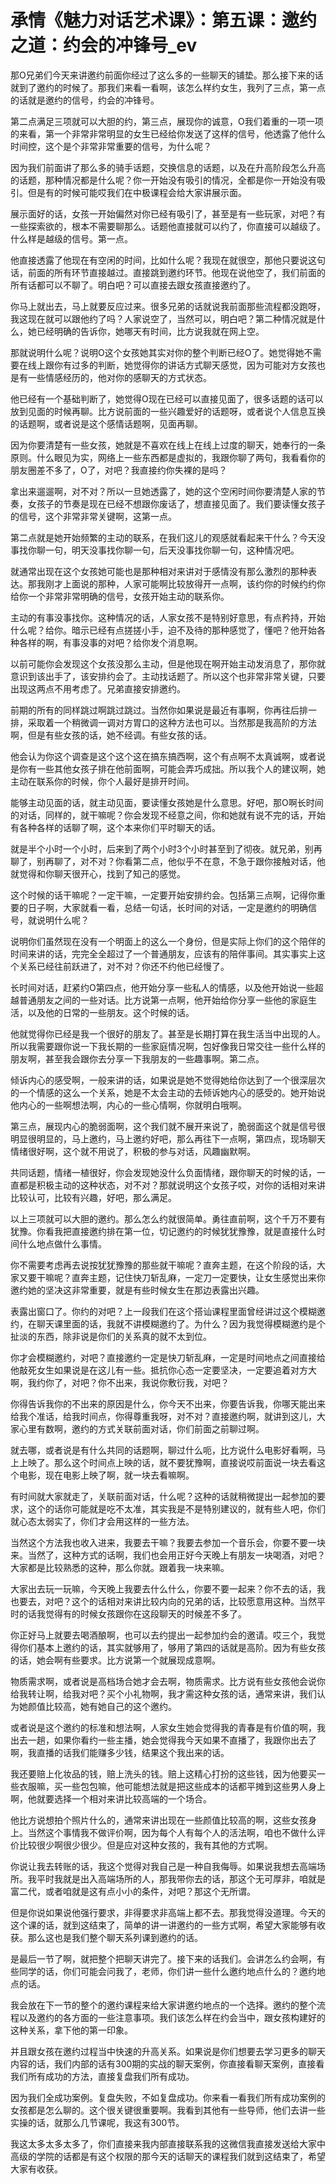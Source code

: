 # 承情《魅力对话艺术课》：第五课：邀约之道：约会的冲锋号_ev

那O兄弟们今天来讲邀约前面你经过了这么多的一些聊天的铺垫。那么接下来的话就到了邀约的时候了。那我们来看一看啊，该怎么样约女生，我列了三点，第一点的话就是邀约的信号，约会的冲锋号。

第二点满足三项就可以大胆的约，第三点，展现你的诚意，O我们着重的一项一项的来看，第一个非常非常明显的女生已经给你发送了这样的信号，他透露了他什么时间控，这个是个非常非常重要的信号，为什么呢？

因为我们前面讲了那么多的骑手话题，交换信息的话题，以及在升高阶段怎么升高的话题，那种情况都是什么呢？你一开始没有吸引的情况，全都是你一开始没有吸引。但是有的时候可能哎我们在中极课程会给大家讲展示面。

展示面好的话，女孩一开始偏然对你已经有吸引了，甚至是有一些玩家，对吧？有一些探索欲的，根本不需要聊那么。话题他直接就可以约了，你直接可以越级了。什么样是越级的信号。第一点。

他直接透露了他现在有空闲的时间，比如什么呢？我现在就很空，那他只要说这句话，前面的所有环节直接越过。直接跳到邀约环节。他现在说他空了，我们前面的所有话都可以不聊了。明白吧？可以直接去跟女孩直接邀约了。

你马上就出去，马上就要反应过来。很多兄弟的话就说我前面那些流程都没跑呀，我这现在就可以跟他约了吗？人家说空了，当然可以，明白吧？第二种情况就是什么，她已经明确的告诉你，她哪天有时间，比方说我就在网上空。

那就说明什么呢？说明O这个女孩她其实对你的整个判断已经O了。她觉得她不需要在线上跟你有过多的判断，她觉得你的讲话方式聊天感觉，因为可能对方女孩也是有一些情感经历的，他对你的感聊天的方式状态。

他已经有一个基础判断了，她觉得O现在已经可以直接见面了，很多话题的话可以放到见面的时候再聊。比方说前面的一些兴趣爱好的话题呀，或者说个人信息互换的话题啊，或者说是这个感情话题啊，见面再聊。

因为你要清楚有一些女孩，她就是不喜欢在线上在线上过度的聊天，她奉行的一条原则。什么眼见为实，网络上一些东西都是虚拟的，我跟你聊了两句，我看看你的朋友圈差不多了，O了，对吧？我直接约你失裸的是吗？

拿出来遛遛啊，对不对？所以一旦她透露了，她的这个空闲时间你要清楚人家的节奏，女孩子的节奏是现在已经不想跟你废话了，想直接见面了。我们要读懂女孩子的信号，这个非常非常关键啊，这第一点。

第二点就是她开始频繁的主动的联系，在我们这儿的观感就看起来干什么？今天没事找你聊一句，明天没事找你聊一句，后天没事找你聊一句，这种情况吧。

就通常出现在这个女孩她可能也是那种相对来讲对于感情没有那么激烈的那种表达。那我刚才上面说的那种，人家可能啊比较放得开一点啊，该约你的时候约约你给你一个非常非常明确的信号，女孩开始主动的联系你。

主动的有事没事找你。这种情况的话，人家女孩不是特别好意思，有点矜持，开始什么呢？给你。暗示已经有点搓搓小手，迫不及待的那种感觉了，懂吧？他开始各种各样的啊，有事没事的对吧？给你发个消息啊。

以前可能你会发现这个女孩没那么主动，但是他现在啊开始主动发消息了，那你就意识到该出手了，该安排约会了。主动找话题了。所以这个也非常非常关键，只要出现这两点不用考虑了。兄弟直接安排邀约。

前期的所有的同样跳过啊跳过跳过。当然你如果说是最近有事啊，你再往后排一排，采取着一个稍微调一调对方胃口的这种方法也可以。当然那是我高阶的方法啊，但是有些女孩的话，她不经调。有些女孩的话。

他会认为你这个调查是这个这个这在搞东搞西啊，这个有点啊不太真诚啊，或者说是你有一些其他女孩子排在他前面啊，可能会弄巧成拙。所以我个人的建议啊，她主动在联系你的时候，你个人最好是排开时间。

能够主动见面的话，就主动见面，要读懂女孩她是什么意思。好吧，那O啊长时间的对话，同样的，就干嘛呢？你会发现不经意之间，你和她就有说不完的话，开始有各种各样的话聊了啊，这个本来你们平时聊天的话。

就是半个小时一个小时，后来到了两个小时3个小时甚至到了彻夜。就兄弟，别再聊了，别再聊了，对不对？你看第二点，他似乎不在意，不急于跟你接触对话，他就觉得和你聊天很开心，找到了知己的感觉。

这个时候的话干嘛呢？一定干嘛，一定要开始安排约会。包括第三点啊，记得你重要的日子啊，大家就看一看，总结一句话，长时间的对话，一定是邀约的明确信号，就说明什么呢？

说明你们虽然现在没有一个明面上的这么一个身份，但是实际上你们的这个陪伴的时间来讲的话，完完全全超过了一个普通朋友，应该有的陪伴事间。其实事实上这个关系已经往前跃进了，对不对？你还不约他已经慢了。

长时间对话，赶紧约O第四点，他开始分享一些私人的情感，以及他开始说一些超越普通朋友之间的一些对话。比方说第一点啊，他开始给你分享一些他的家庭生活，以及他的日常的一些朋友。这个时候的话。

他就觉得你已经是我一个很好的朋友了。甚至是长期打算在我生活当中出现的人。所以我需要跟你说一下我长期的一些家庭情况啊，包好像我日常交往一些什么样的朋友啊，甚至我会跟你去分享一下我朋友的一些趣事啊。第二点。

倾诉内心的感受啊，一般来讲的话，如果说是她不觉得她给你达到了一个很深层次的一个情感的这么一个关系，她是不太会主动的去倾诉她内心的感受的。她开始说他内心的一些啊想法啊，内心的一些心情啊，你就明白哦啊。

第三点，展现内心的脆弱面啊，这个我们就不展开来说了，脆弱面这个就是信号很明显很明显的，马上邀约，马上邀约好吧，那么再往下一点啊，第四点，现场聊天情绪很好啊，这个就不用说了，积极的参与对话，风趣幽默啊。

共同话题，情绪一植很好，你会发现她没什么负面情绪，跟你聊天的时候的话，一直都是积极主动的这种状态，对不对？那就说明这个女孩子哎，对你的话相对来讲比较认可，比较有兴趣，好吧，那么满足。

以上三项就可以大胆的邀约。那么怎么约就很简单。勇往直前啊，这个千万不要有犹豫。你看我把直接邀约排在第一位，切记邀约的时候犹犹豫豫，就是直接什么时间什么地点做什么事情。

你不需要考虑再去说按犹犹豫豫的那些就干嘛呢？直奔主题，在这个阶段的话，大家又要干嘛呢？直奔主题，记住快刀斩乱麻，一定刀一定要快，让女生感觉出来你邀约她的坚决这非常重要，就是有些时候女生在那边表露出兴趣。

表露出窗口了。你约的对吧？上一段我们在这个搭讪课程里面曾经讲过这个模糊邀约，在聊天课里面的话，我就不讲模糊邀约了。为什么？因为我觉得模糊邀约是个扯淡的东西，除非说是你们的关系真的就不太到位。

你才会模糊邀约，对吧？直接邀约一定是快刀斩乱麻，一定是时间地点之间直接给他敲死女生如果说是在这儿有一些。抵抗你心态一定要坚决，一定要追着对方大啊，我约你了，对吧？你不出来，我说你敷衍我，对吧？

你得告诉我你的不出来的原因是什么，你今天不出来，你要告诉我，你哪天能出来给我个准话，给我时间点，你得尊重我呀，对不对？直接邀约啊，就讲到这儿，大家心里有数啊，邀约的方式关联前面对话，你们前面之前聊过啊。

就去哪，或者说是有什么共同的话题啊，聊过什么呃，比方说什么电影好看啊，马上上映了。那么这个时间点上映的话，就不要犹豫啊，直接说哎前面说一块去看这个电影，现在电影上映了啊，就一块去看嘛啊。

有时间就大家就走了，关联前面对话，什么呢？这种的话就稍微提出一起参加的要求，这个的话你可能就是吃不太准，其实我是不是特别建议的，就有些人吧，你们就心态太弱实了，你们才会用这样的一些方法。

当然这个方法我也收入进来，我要去干嘛？我要去参加一个音乐会，你要不要一块来。当然了，这种方式的话啊，我们也会用正好今天晚上有朋友一块喝酒，对吧？大家都是比较熟悉的这种，那么你就。跟着我一块来嘛。

大家出去玩一玩嘛，今天晚上我要去什么什么，你要不要一起来？你不去的话，我也要去，对吧？这个的话相对来讲比较内向的兄弟的话，比较愿意用这种。当然平时的话我觉得有的时候女孩跟你在这段聊天的时候差不多了。

你正好马上就要去喝酒酿啊，也可以去约提出一起参加约会的邀请。哎三个，我觉得你们基本上邀约的话，其实就够用了，够用了第四的话就是高阶。因为有些女孩的话，她会啊有些要求。比方说第一个就展现成意啊。

物质需求啊，或者说是高档场合她才会去啊，物质需求。比方说有些女孩他会说你给我转让啊，给我对吧？买个小礼物啊，我才需这种女孩的话，通常来讲，我们认为她颜值比较高，她有她自己的这个邀约。

或者说是这个邀约的标准和想法啊，人家女生她会觉得我的青春是有价值的啊，我出去一趟，如果你看约一些主播，她会觉得我今天如果不直播了，我跟你出去了啊，我直播的话我们能赚多少钱，结果这个我出来的话。

我还要赔上化妆品的钱，赔上洗头的钱。赔上这精心打扮的这些钱，因为他要买一些衣服嘛，买一些包包嘛，他可能想法就是把这些成本的话都平摊到这些男人身上啊，他就要选择一个相对来讲比较高端的一个场合。

他比方说想拍个照片什么的，通常来讲出现在一些颜值比较高的啊，这些女孩身上。当然这个事情我不做评价啊，因为每个人有每个人的活法啊，咱也不做什么评价比较很少啊很少很少。但是应对这种女孩的，我有其他的方式啊。

你说让我去转账的话，我这个觉得对我自己是一种自我侮辱。如果说我想去高端场所。我平时我就是出入高端场所的人，那我带你去的话，那这个无可厚非，咱就是富二代，或者咱就是这有点小小的条件，对吧？那这个无所谓。

但是你说如果说他强行要求，非得要求非高端上都不去。那我觉得没道理。今天的这个课的话，就到这结束了，简单的讲一讲邀约的一些方式啊，希望大家能够有收获。那么这也是我们整个聊天系列课到邀约的话。

是最后一节了啊，就把整个把聊天讲完了。接下来的话我们。会讲怎么约会啊，有些同学的话，你们可能会问我了，老师，你们讲一些什么邀约地点什么的？邀约地点的话。

我会放在下一节的整个的邀约课程来给大家讲邀约地点的一个选择。邀约的整个流程以及邀约的各方面的一些注意事项。我们该怎么样在约会当中，跟女孩构建好的这种关系，拿下他的第一印象。

并且跟女孩在邀约过程当中快速的升高关系。如果说是你们想要去学习更多的聊天内容的话，我们内部的话有300期的实战的聊天案例，你直接看聊天案例，直接看我们所有成功的方法，直接复盘我们所有成功。

因为我们全成功案例。复盘失败，不如复盘成功。你来看一看我们所有成功案例的女孩都是怎么聊的。这个很关键很重要啊。我看到其他有一些导师，他们去讲一些实操的话，就那么几节课呢，我这有300节。

我这太多太多太多了，你们直接来我内部直接联系我的这微信我直接发送给大家中高级的学院的话都是有这个权限的那今天的话聊天的课程我们就到这结束了，希望大家有收获。

